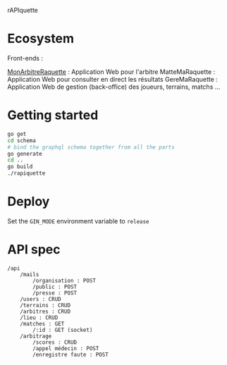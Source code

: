 rAPIquette

# Ecosystem

Front-ends :

[MonArbitreRaquette](https://github.com/poudre-aux-yeux/mon-arbitre-raquette) : Application Web pour l'arbitre
MatteMaRaquette : Application Web pour consulter en direct les résultats
GereMaRaquette : Application Web de gestion (back-office) des joueurs, terrains, matchs ...


# Getting started

``` sh
go get
cd schema
# bind the graphql schema together from all the parts
go generate
cd ..
go build
./rapiquette
```

# Deploy

Set the `GIN_MODE` environment variable to `release`

# API spec

```
/api
    /mails
        /organisation : POST
        /public : POST
        /presse : POST
    /users : CRUD
    /terrains : CRUD
    /arbitres : CRUD
    /lieu : CRUD
    /matches : GET
        /:id : GET (socket)
    /arbitrage
        /scores : CRUD
        /appel médecin : POST
        /enregistre faute : POST
```

